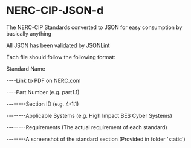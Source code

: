 # NERC-CIP-JSON-d
The NERC-CIP Standards converted to JSON for easy consumption by basically anything

All JSON has been validated by [JSONLint](https://jsonlint.com/)

Each file should follow the following format:

Standard Name

----Link to PDF on NERC.com

----Part Number (e.g. part1.1)

--------Section ID (e.g. 4-1.1)

--------Applicable Systems (e.g. High Impact BES Cyber Systems)

--------Requirements (The actual requirement of each standard)

--------A screenshot of the standard section (Provided in folder 'static')

